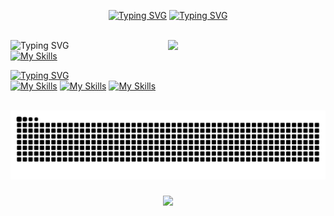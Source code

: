 <p align=center>
  <a href="https://git.io/typing-svg"><img src="https://readme-typing-svg.herokuapp.com?font=Jersey+15&size=120&pause=30000&color=6403F7&center=true&vCenter=true&random=false&width=750&height=200&lines=Hi++%F0%9F%91%8B%F0%9F%8F%BB+I'm+Ayan" alt="Typing SVG" /></a>
<a href="https://git.io/typing-svg"><img src="https://readme-typing-svg.herokuapp.com?font=Jersey+15&size=70&pause=1000&color=6403F7&vCenter=true&random=false&width=500&separator=%3C&lines=I'm+a+Flutter+Dev%3CI'm+an+Undergrad%3CI+use+Arch+btw+;)%3CAlso+a+Webflow+Dev%3CBased+in+Delhi%3CI+participate+in+CTFs%3CSee+my+skills+below" alt="Typing SVG" /></a>
</p>
<br>

<img align="right" width="50%" src="https://media1.tenor.com/m/4I46642wy2oAAAAC/anime-typing.gif">
    
<img style="width: 50%;float: right;" src="https://readme-typing-svg.herokuapp.com?font=Jersey+15&size=40&pause=30000&color=6403F7&vCenter=true&random=false&width=435&lines=These+are+my+skills+" alt="Typing SVG" class="half-screen"/>

[![My Skills](https://skillicons.dev/icons?i=flutter,dart,html,css,py,docker,firebase,appwrite,supabase,mysql,git,arch,bash,linux,figma,webflow&perline=8)](https://xkaper.webflow.io)


<a href="https://git.io/typing-svg"><img src="https://readme-typing-svg.herokuapp.com?font=Jersey+15&size=40&pause=30000&color=6403F7&vCenter=true&random=false&width=435&lines=Checkout+my+socials" alt="Typing SVG" /></a><br>
[![My Skills](https://skillicons.dev/icons?i=instagram&perline=1)](https://xkaper.webflow.io)
[![My Skills](https://skillicons.dev/icons?i=instagram&perline=1)](https://google.com)
[![My Skills](https://skillicons.dev/icons?i=instagram&perline=1)](https://yahoo.com)

<br clear="both">
<img src="https://raw.githubusercontent.com/xkaper001/xkaper001/output/snake.svg" alt="Snake animation" />

###

<div align="center">
  <img src="https://profile-counter.glitch.me/xkaper001/count.svg?"  />
</div>


